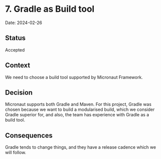 # 7. Gradle as Build tool

Date: 2024-02-26

## Status

Accepted

## Context

We need to choose a build tool supported by Micronaut Framework.

## Decision

Micronaut supports both Gradle and Maven. For this project, Gradle was chosen because we want to build a modularised build, which we consider Gradle superior for, and also, the team has experience with Gradle as a build tool. 

## Consequences

Gradle tends to change things, and they have a release cadence which we will follow. 
